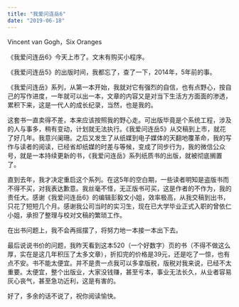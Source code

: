 ```yaml
---
title: "我爱问连岳6"
date: "2019-06-18"
---
```


Vincent van Gogh，Six Oranges

  

《我爱问连岳6》今天上市了。文末有购买小程序。

《我爱问连岳5》的出版时间，我都忘了，查了一下，2014年，5年前的事。

《我爱问连岳》系列，从第一本开始，我就对它有强烈的自信，也有点野心，按自己的写作进度，一年就可以出一本，文章的内容又是对当下生活方方面面的渗透，累积下来，这是一代人的成长纪录，当然，也是我的。

这套书一直卖得不差，本来应该按照我的野心走。可出版毕竟是个系统工程，涉及的人与事多，稍有变动，计划就无法执行。《我爱问连岳5》从交稿到上市，就花了好几年。我意兴阑珊。之后又发生了从纸媒到电子媒体的天翻地覆革命，我的写作与读者的阅读，已经省却纸媒的时差与等候，变成了同步行为，我的微信公众号，就是一本持续更新的书，《我爱问连岳》系列纸质书的出版，就被彻底搁置了。

直到去年，我才决定重启这个系列。在这5年的空白期，一些读者明知是盗版书而不得不买，对我表达歉意。我丝毫不怪，无正版书可买，这是作者的不作为，我的责任大。感谢《我爱问连岳6》的编辑彭毅文小姐，效率极高，从我交稿到出书，只花了短短几个月。感谢我公司当时的实习生，现在已大学毕业正式入职的曾依仁小姐，承担了整理与校对文稿的繁琐工作。

在出书问题上，我不会再摇摆了，将努力地一本接一本出下去。

最后说说书价的问题，我昨天看到这本520（一个好数字）页的书（不得不做这么厚，实在是这几年积压了太多文章），折扣完的价格是39元，还是吃了一惊，也有点不安。书不能太便宜。并不是贵一点我可以多拿版税，版税对我来说，已经不太重要。太便宜，整个出版业，大家没钱赚，甚至亏本，事业无法长久，从业者容易灰心丧气，甚至急功近利，这是有害的。

好了，多余的话不说了，祝你阅读愉快。
